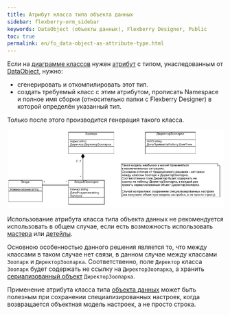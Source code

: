 ```yaml
---
title: Атрибут класса типа объекта данных
sidebar: flexberry-orm_sidebar
keywords: DataObject (объекты данных), Flexberry Designer, Public
toc: true
permalink: en/fo_data-object-as-attribute-type.html
---
```


Если на [диаграмме классов](fd_class-diagram.html) нужен [атрибут](fo_attributes-class-data.html) с типом, унаследованным от [DataObject](fo_data-object.html), нужно:

* сгенерировать и откомпилировать этот тип.
* создать требуемый класс с этим атрибутом, прописать Namespace и полное имя сборки (относительно папки с Flexberry Designer) в которой определён указанный тип.

Только после этого производится генерация такого класса.

![](/images/pages/products/flexberry-orm/data-object-as-attribute-type/data-object-as-attribute-type.GIF)

Использование атрибута класса типа объекта данных не рекомендуется использовать в общем случае, если есть возможность использовать [мастера](fd_master-association.html) или [детейлы](fo_detail-associations-properties.html).

Основною особенностью данного решения является то, что между классами в таком случае нет связи, в данном случае между классами `Зоопарк` и `ДиректорЗоопарка`. Соответственно, поле `Директор` класса `Зоопарк` будет содержать не ссылку на `ДиректорЗоопарка`, а хранить [сериализованный объект](fo_aggregating-function.html) `ДиректорЗоопарка`.

Применение атрибута класса типа [объекта данных](fo_data-object.html) может быть полезным при сохранении специализированных настроек, когда возвращается объектная модель настроек, а не просто строка.









